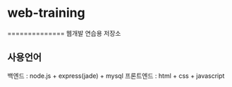 # web-training
==============
웹개발 연습용 저장소

## 사용언어
백엔드 : node.js + express(jade) + mysql
프론트엔드 : html + css + javascript